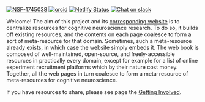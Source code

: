 [![NSF-1745038](https://img.shields.io/badge/NSF-1745038-blue.svg)](https://nsf.gov/awardsearch/showAward?AWD_ID=1745038) [![orcid](https://img.shields.io/badge/orcid-0000--0002--6451--4663-brightgreen.svg?logo=orcid)](https://orcid.org/0000-0002-6451-4663) [![Netlify Status](https://api.netlify.com/api/v1/badges/fd38e6ab-2fb3-4f4f-9313-e5b1313248a0/deploy-status)](https://app.netlify.com/sites/meta-meta-resources/deploys) [![Chat on slack](https://img.shields.io/badge/slack-join-ff69b4.svg?logo=slack)](https://join.slack.com/t/meta-meta-resources/shared_invite/zt-gr6x1i0k-~VmpJAZPfXKugXEHhajX2g)

Welcome! The aim of this project and its [corresponding website](https://meta-meta-resources.org) is to centralize resources for cognitive neuroscience research. To do so, it builds off existing resources, and the contents on each page coalesce to form a sort of meta-resource for that domain. Sometimes, such a meta-resource already exists, in which case the website simply embeds it. The web book is composed of well-maintained, open-source, and freely-accessible resources in practically every domain, except for example for a list of online experiment recruitment platforms which by their nature cost money. Together, all the web pages in turn coalesce to form a meta-resource of meta-resources for cognitive neuroscience.

If you have resources to share, please see page the [Getting Involved](https://meta-meta-resources.org/contributing/getting-involved).
